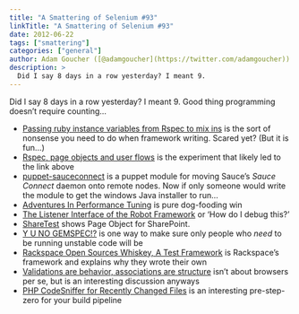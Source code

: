 ```yaml
---
title: "A Smattering of Selenium #93"
linkTitle: "A Smattering of Selenium #93"
date: 2012-06-22
tags: ["smattering"]
categories: ["general"]
author: Adam Goucher ([@adamgoucher](https://twitter.com/adamgoucher))
description: >
  Did I say 8 days in a row yesterday? I meant 9.
---
```


Did I say 8 days in a row yesterday? I meant 9. Good thing programming doesn’t require counting…

*   [Passing ruby instance variables from Rspec to mix ins](http://stackoverflow.com/questions/11150204/passing-ruby-instance-variables-from-rspec-to-mix-ins) is the sort of nonsense you need to do when framework writing. Scared yet? (But it is fun…)
*   [Rspec, page objects and user flows](http://watirmelon.com/2012/06/22/rspec-page-objects-and-user-flows/) is the experiment that likely led to the link above
*   [puppet-sauceconnect](https://github.com/rtyler/puppet-sauceconnect) is a puppet module for moving Sauce’s _Sauce Connect_ daemon onto remote nodes. Now if only someone would write the module to get the windows Java installer to run…
*   [Adventures In Performance Tuning](http://blog.newrelic.com/2012/06/21/adventures-in-performance-tuning/) is pure dog-fooding win
*   [The Listener Interface of the Robot Framework](http://blog.codecentric.de/en/2012/06/the-listener-interface-of-the-robot-framework/) or ‘How do I debug this?’
*   [ShareTest](http://sharetest.codeplex.com/) shows Page Object for SharePoint.
*   [Y U NO GEMSPEC!?](http://blog.flavorjon.es/2012/03/y-u-no-gemspec.html) is one way to make sure only people who _need_ to be running unstable code will be
*   [Rackspace Open Sources Whiskey, A Test Framework](http://www.rackspace.com/blog/rackspace-open-sources-whiskey-a-test-framework/) is Rackspace’s framework and explains why they wrote their own
*   [Validations are behavior, associations are structure](http://blog.davidchelimsky.net/2012/02/12/validations-are-behavior-associations-are-structure/) isn’t about browsers per se, but is an interesting discussion anyways
*   [PHP CodeSniffer for Recently Changed Files](http://elblinkin.info/2012/02/php-codesniffer-for-recently-changed-files/) is an interesting pre-step-zero for your build pipeline